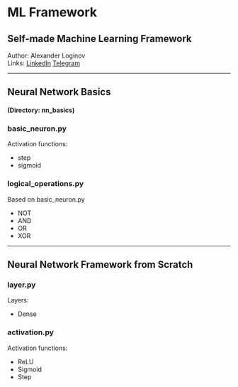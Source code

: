 # ML Framework
## Self-made Machine Learning Framework
Author: Alexander Loginov \
Links: [LinkedIn](linkedin.com/lxndr-loginov) [Telegram](t.me/Loganche)

---
## Neural Network Basics
#### (Directory: nn_basics)
### basic_neuron.py
Activation functions:
* step
* sigmoid
### logical_operations.py
Based on basic_neuron.py
* NOT
* AND
* OR
* XOR
---
## Neural Network Framework from Scratch
### layer.py
Layers:
* Dense
### activation.py
Activation functions:
* ReLU
* Sigmoid
* Step
